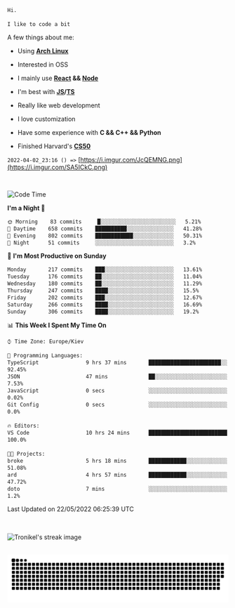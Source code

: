 ```
Hi.

I like to code a bit
```

A few things about me:

-   Using **[Arch Linux](https://archlinux.org/)**

-   Interested in OSS

-   I mainly use **[React](https://reactjs.org/) && [Node](https://nodejs.org/en/)**

-   I'm best with **[JS](https://www.javascript.com/)/[TS](https://www.typescriptlang.org/)**

-   Really like web development

-   I love customization

-   Have some experience with **C && C++ && Python**

-   Finished Harvard's **[CS50](https://cs50.harvard.edu)**

`2022-04-02_23:16 () =>` [https://i.imgur.com/JcQEMNG.png](https://i.imgur.com/SA5ICkC.png)

<br>

<!--START_SECTION:waka-->
![Code Time](http://img.shields.io/badge/Code%20Time-636%20hrs%2027%20mins-blue)

**I'm a Night 🦉** 

```text
🌞 Morning    83 commits     █░░░░░░░░░░░░░░░░░░░░░░░░   5.21% 
🌆 Daytime    658 commits    ██████████░░░░░░░░░░░░░░░   41.28% 
🌃 Evening    802 commits    ████████████░░░░░░░░░░░░░   50.31% 
🌙 Night      51 commits     ░░░░░░░░░░░░░░░░░░░░░░░░░   3.2%

```
📅 **I'm Most Productive on Sunday** 

```text
Monday       217 commits    ███░░░░░░░░░░░░░░░░░░░░░░   13.61% 
Tuesday      176 commits    ██░░░░░░░░░░░░░░░░░░░░░░░   11.04% 
Wednesday    180 commits    ██░░░░░░░░░░░░░░░░░░░░░░░   11.29% 
Thursday     247 commits    ████░░░░░░░░░░░░░░░░░░░░░   15.5% 
Friday       202 commits    ███░░░░░░░░░░░░░░░░░░░░░░   12.67% 
Saturday     266 commits    ████░░░░░░░░░░░░░░░░░░░░░   16.69% 
Sunday       306 commits    ████░░░░░░░░░░░░░░░░░░░░░   19.2%

```


📊 **This Week I Spent My Time On** 

```text
⌚︎ Time Zone: Europe/Kiev

💬 Programming Languages: 
TypeScript               9 hrs 37 mins       ███████████████████████░░   92.45% 
JSON                     47 mins             ██░░░░░░░░░░░░░░░░░░░░░░░   7.53% 
JavaScript               0 secs              ░░░░░░░░░░░░░░░░░░░░░░░░░   0.02% 
Git Config               0 secs              ░░░░░░░░░░░░░░░░░░░░░░░░░   0.0%

🔥 Editors: 
VS Code                  10 hrs 24 mins      █████████████████████████   100.0%

🐱‍💻 Projects: 
broke                    5 hrs 18 mins       ████████████░░░░░░░░░░░░░   51.08% 
ard                      4 hrs 57 mins       ████████████░░░░░░░░░░░░░   47.72% 
doto                     7 mins              ░░░░░░░░░░░░░░░░░░░░░░░░░   1.2%

```


 Last Updated on 22/05/2022 06:25:39 UTC
<!--END_SECTION:waka-->

<br>

<p><img align="center" src="https://github-readme-streak-stats.herokuapp.com/?user=Tronikelis&theme=dark" alt="Tronikel's streak image" /></p>

<br>

<img title="" src="https://raw.githubusercontent.com/Tronikelis/Tronikelis/output/github-contribution-grid-snake.svg" alt="very cool snake thingey" data-align="left">
